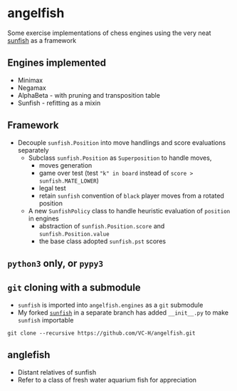 # angelfish
Some exercise implementations of chess engines using the very neat [sunfish](https://github.com/thomasahle/sunfish) as a framework

## Engines implemented
* Minimax
* Negamax
* AlphaBeta - with pruning and transposition table
* Sunfish - refitting as a mixin

## Framework
* Decouple `sunfish.Position` into move handlings and score evaluations separately
  - Subclass `sunfish.Position` as `Superposition` to handle moves,
    * moves generation
    * game over test (test `"k" in board` instead of `score > sunfish.MATE_LOWER`)
    * legal test
    * retain `sunfish` convention of `black` player moves from a rotated position
  - A new `SunfishPolicy` class to handle heuristic evaluation of `position` in engines
    * abstraction of `sunfish.Position.score` and `sunfish.Position.value`
    * the base class adopted `sunfish.pst` scores

## `python3` only, or `pypy3`

## `git` cloning with a submodule
* `sunfish` is imported into `angelfish.engines` as a `git` submodule
* My forked [`sunfish`](https://github.com/VC-H/sunfish/tree/submodule) in a separate branch has added `__init__.py` to make `sunfish` importable 
```shell
git clone --recursive https://github.com/VC-H/angelfish.git
```

## anglefish
* Distant relatives of sunfish
* Refer to a class of fresh water aquarium fish for appreciation
